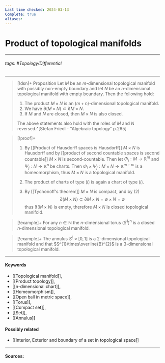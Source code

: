 ```yaml
---
Last time checked: 2024-03-13
Complete: true
aliases:
---
```

# Product of topological manifolds
***
###### tags: #Topology/Differential  
***
>[!dsn]+ Proposition
>Let $M$ be an $m$-dimensional topological manifold with possibly non-empty boundary and let $N$ be an $n$-dimensional topological manifold with empty boundary. Then the following hold:
>1. The product $M\times N$ is an $(m+n)$-dimensional topological manifold.
>2. We have $\partial(M\times N)\subset\partial M\times N$.
>3. If $M$ and $N$ are closed, then $M\times N$ is also closed.
>
>The above statements also hold with the roles of $M$ and $N$ reversed.^[Stefan Friedl - "Algebraic topology" p.265]

>[!proof]+
>1. By [[Product of Hausdorff spaces is Hausdorff]] $M\times N$ is Hausdorff and by [[product of second countable spaces is second countable]] $M\times N$ is second-countable. Then let $\Phi_{i}:M\to\mathbb{R}^{m}$ and $\Psi_{j}:N\to\mathbb{R}^{n}$ be charts. Then $\Phi_{i}\times\Psi_{j}:M\times N\to\mathbb{R}^{m+m}$ is a homeomorphism, thus $M\times N$ is a topological manifold.
>2. The product of charts of type $(i)$ is again a chart of type $(i)$.
>   
>3. By [[Tychonoff's theorem]] $M\times N$ is compact, and by $(2)$ 
>   $$\partial(M\times N)\subset\partial M\times N=\emptyset\times N=\emptyset$$
>   thus $\partial(M\times N)$ is empty, therefore $M\times N$ is closed topological manifold.

>[!example]+ 
>For any $n\in\mathbb{N}$ the $n$-dimensional torus $(S^{1})^{n}$ is a closed $n$-dimensional topological manifold.

>[!example]+ 
>The annulus $S^{1}\times[0,1]$ is a $2$-dimensional topological manifold and that $S^{1}\times\overline{B}^{2}$ is a $3$-dimensional topological manifold.

***
#### Keywords
- [[Topological manifold]],
- [[Product topology]],
- [[n-dimensional chart]],
- [[Homeomorphism]],
- [[Open ball in metric space]],
- [[Torus]],
- [[Compact set]],
- [[Set]],
- [[Annulus]]
#### Possibly related
- [[Interior, Exterior and boundary of a set in topological space]]
***
#### Sources: